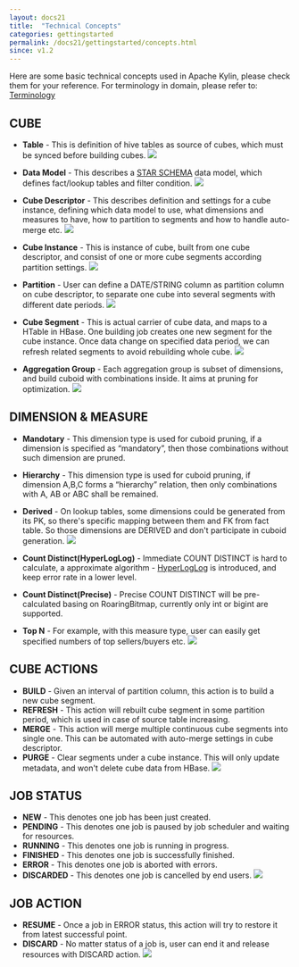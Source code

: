 ```yaml
---
layout: docs21
title:  "Technical Concepts"
categories: gettingstarted
permalink: /docs21/gettingstarted/concepts.html
since: v1.2
---
```

 
Here are some basic technical concepts used in Apache Kylin, please check them for your reference.
For terminology in domain, please refer to: [Terminology](terminology.html)

## CUBE
* __Table__ - This is definition of hive tables as source of cubes, which must be synced before building cubes.
![](/images/docs/concepts/DataSource.png)

* __Data Model__ - This describes a [STAR SCHEMA](https://en.wikipedia.org/wiki/Star_schema) data model, which defines fact/lookup tables and filter condition.
![](/images/docs/concepts/DataModel.png)

* __Cube Descriptor__ - This describes definition and settings for a cube instance, defining which data model to use, what dimensions and measures to have, how to partition to segments and how to handle auto-merge etc.
![](/images/docs/concepts/CubeDesc.png)

* __Cube Instance__ - This is instance of cube, built from one cube descriptor, and consist of one or more cube segments according partition settings.
![](/images/docs/concepts/CubeInstance.png)

* __Partition__ - User can define a DATE/STRING column as partition column on cube descriptor, to separate one cube into several segments with different date periods.
![](/images/docs/concepts/Partition.png)

* __Cube Segment__ - This is actual carrier of cube data, and maps to a HTable in HBase. One building job creates one new segment for the cube instance. Once data change on specified data period, we can refresh related segments to avoid rebuilding whole cube.
![](/images/docs/concepts/CubeSegment.png)

* __Aggregation Group__ - Each aggregation group is subset of dimensions, and build cuboid with combinations inside. It aims at pruning for optimization.
![](/images/docs/concepts/AggregationGroup.png)

## DIMENSION & MEASURE
* __Mandotary__ - This dimension type is used for cuboid pruning, if a dimension is specified as “mandatory”, then those combinations without such dimension are pruned.
* __Hierarchy__ - This dimension type is used for cuboid pruning, if dimension A,B,C forms a “hierarchy” relation, then only combinations with A, AB or ABC shall be remained. 
* __Derived__ - On lookup tables, some dimensions could be generated from its PK, so there's specific mapping between them and FK from fact table. So those dimensions are DERIVED and don't participate in cuboid generation.
![](/images/docs/concepts/Dimension.png)

* __Count Distinct(HyperLogLog)__ - Immediate COUNT DISTINCT is hard to calculate, a approximate algorithm - [HyperLogLog](https://en.wikipedia.org/wiki/HyperLogLog) is introduced, and keep error rate in a lower level. 
* __Count Distinct(Precise)__ - Precise COUNT DISTINCT will be pre-calculated basing on RoaringBitmap, currently only int or bigint are supported.
* __Top N__ - For example, with this measure type, user can easily get specified numbers of top sellers/buyers etc. 
![](/images/docs/concepts/Measure.png)

## CUBE ACTIONS
* __BUILD__ - Given an interval of partition column, this action is to build a new cube segment.
* __REFRESH__ - This action will rebuilt cube segment in some partition period, which is used in case of source table increasing.
* __MERGE__ - This action will merge multiple continuous cube segments into single one. This can be automated with auto-merge settings in cube descriptor.
* __PURGE__ - Clear segments under a cube instance. This will only update metadata, and won't delete cube data from HBase.
![](/images/docs/concepts/CubeAction.png)

## JOB STATUS
* __NEW__ - This denotes one job has been just created.
* __PENDING__ - This denotes one job is paused by job scheduler and waiting for resources.
* __RUNNING__ - This denotes one job is running in progress.
* __FINISHED__ - This denotes one job is successfully finished.
* __ERROR__ - This denotes one job is aborted with errors.
* __DISCARDED__ - This denotes one job is cancelled by end users.
![](/images/docs/concepts/Job.png)

## JOB ACTION
* __RESUME__ - Once a job in ERROR status, this action will try to restore it from latest successful point.
* __DISCARD__ - No matter status of a job is, user can end it and release resources with DISCARD action.
![](/images/docs/concepts/JobAction.png)
